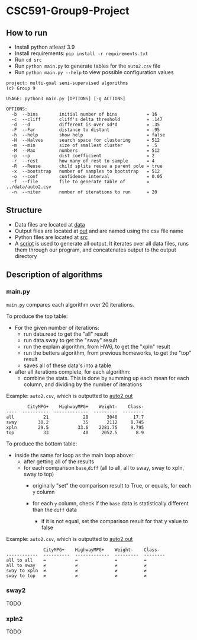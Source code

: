 # CSC591-Group9-Project


## How to run

- Install python atleast 3.9
- Install requirements: `pip install -r requirements.txt`
- Run `cd src`
- Run `python main.py` to generate tables for the `auto2.csv` file
- Run `python main.py --help` to view possible configuration values

```
project: multi-goal semi-supervised algorithms
(c) Group 9

USAGE: python3 main.py [OPTIONS] [-g ACTIONS]

OPTIONS:
  -b  --bins        initial number of bins           = 16
  -c  --cliff       cliff's delta threshold          = .147
  -d  --d           different is over sd*d           = .35
  -F  --Far         distance to distant              = .95
  -h  --help        show help                        = false
  -H  --Halves      search space for clustering      = 512
  -m  --min         size of smallest cluster         = .5
  -M  --Max         numbers                          = 512
  -p  --p           dist coefficient                 = 2
  -r  --rest        how many of rest to sample       = 4
  -R  --Reuse       child splits reuse a parent pole = true
  -x  --bootstrap   number of samples to bootstrap   = 512
  -o  --conf        confidence interval              = 0.05
  -f  --file        file to generate table of        = ../data/auto2.csv
  -n  --niter       number of iterations to run      = 20
```

## Structure

- Data files are located at [data](data)
- Output files are located at [out](out) and are named using the csv file name
- Python files are located at [src](src)
- A [script](generate_out.sh) is used to generate all output. It iterates over all data files, runs them through our program, and concatenates output to the output directory


## Description of algorithms

### main.py

`main.py` compares each algorithm over 20 iterations.

To produce the top table:
- For the given number of iterations:
    - run data.read to get the "all" result
    - run data.sway to get the "sway" result
    - run the explain algorithm, from HW6, to get the "xpln" result
    - run the betters algorithm, from previous homeworks, to get the "top" result
    - saves all of these data's into a table
- after all iterations complete, for each algorithm:
    - combine the stats. This is done by summing up each mean for each column, and dividing by the number of iterations

Example: `auto2.csv`, which is outputted to [auto2.out](out/auto2.out)

```
        CityMPG+    HighwayMPG+    Weight-    Class-
----  ----------  -------------  ---------  --------
all           21             28       3040      17.7
sway        30.2             35       2112     8.745
xpln        29.5           33.6    2281.75     9.795
top           33             40     2052.5       8.9

```


To produce the bottom table:
- inside the same for loop as the main loop above::
    - after getting all of the results
    - for each comparison `base`,`diff` (all to all, all to sway, sway to xpln, sway to top)
        - originally "set" the comparison result to True, or equals, for each `y` column

        - for each `y` column, check if the `base` data is statistically different than the `diff` data
            - if it is not equal, set the comparison result for that y value to false

Example: `auto2.csv`, which is outputted to [auto2.out](out/auto2.out)

```
              CityMPG+    HighwayMPG+    Weight-    Class-
------------  ----------  -------------  ---------  --------
all to all    =           =              =          =
all to sway   ≠           ≠              ≠          ≠
sway to xpln  ≠           ≠              ≠          ≠
sway to top   ≠           ≠              ≠          ≠
```

### sway2
TODO
### xpln2
TODO
